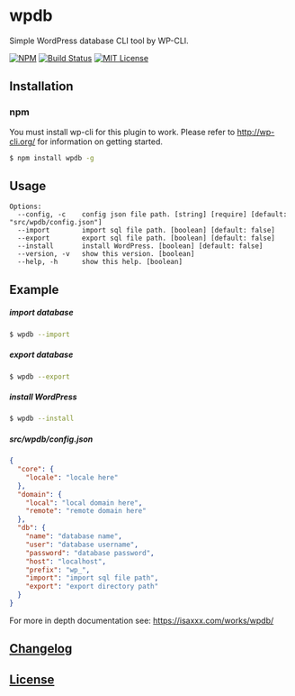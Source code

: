 # wpdb

Simple WordPress database CLI tool by WP-CLI.

[![NPM](https://nodei.co/npm/wpdb.png)](https://nodei.co/npm/wpdb/)
[![Build Status](https://travis-ci.org/isaxxx/wpdb.svg?branch=master)](https://travis-ci.org/isaxxx/wpdb)
[![MIT License](http://img.shields.io/badge/license-MIT-blue.svg?style=flat)](LICENSE)

## Installation

### npm

You must install wp-cli for this plugin to work. Please refer to http://wp-cli.org/ for information on getting started.

```bash
$ npm install wpdb -g
```

## Usage

```
Options:
  --config, -c    config json file path. [string] [require] [default: "src/wpdb/config.json"]
  --import        import sql file path. [boolean] [default: false]
  --export        export sql file path. [boolean] [default: false]
  --install       install WordPress. [boolean] [default: false]
  --version, -v   show this version. [boolean]
  --help, -h      show this help. [boolean]
```

## Example

##### import database

```bash
$ wpdb --import
```

##### export database

```bash
$ wpdb --export
```

##### install WordPress

```bash
$ wpdb --install
```

##### src/wpdb/config.json

```json
{
  "core": {
    "locale": "locale here"
  },
  "domain": {
    "local": "local domain here",
    "remote": "remote domain here"
  },
  "db": {
    "name": "database name",
    "user": "database username",
    "password": "database password",
    "host": "localhost",
    "prefix": "wp_",
    "import": "import sql file path",
    "export": "export directory path"
  }
}
```

For more in depth documentation see: https://isaxxx.com/works/wpdb/

## [Changelog](CHANGELOG.md)

## [License](LICENSE)
